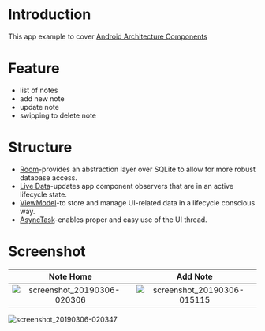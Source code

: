 # Introduction

This app example to cover [Android Architecture Components](https://developer.android.com/jetpack/?gclid=EAIaIQobChMI-dO-__Pm4AIVz6qWCh0-KQXSEAAYASAAEgKxcvD_BwE)

# Feature

- list of notes
- add new note
- update note
- swipping to delete note


# Structure 

- [Room](https://developer.android.com/topic/libraries/architecture/room)-provides an abstraction layer over SQLite to allow for more robust database access. 
- [Live Data](https://developer.android.com/topic/libraries/architecture/livedata)-updates app component observers that are in an active lifecycle state.
- [ViewModel](https://developer.android.com/topic/libraries/architecture/viewmodel)-to store and manage UI-related data in a lifecycle conscious way.
- [AsyncTask](https://developer.android.com/reference/android/os/AsyncTask)-enables proper and easy use of the UI thread.

# Screenshot

Note Home             |  Add Note
:-------------------------:|:-------------------------:
![screenshot_20190306-020306](https://user-images.githubusercontent.com/31111546/53831608-dd76cd80-3f8d-11e9-995e-833fe55d58dc.png) | ![screenshot_20190306-015115](https://user-images.githubusercontent.com/31111546/53831652-fc755f80-3f8d-11e9-8aa4-ae81f36373f6.png)

![screenshot_20190306-020347](https://user-images.githubusercontent.com/31111546/53831695-13b44d00-3f8e-11e9-9dc0-cc0cf3747335.png)



